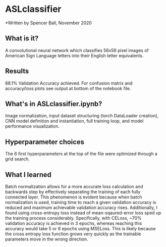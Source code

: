 # ASLclassifier
*Written by Spencer Ball, November 2020

## What is it?
A convolutional neural network which classifies 56x56 pixel images of American Sign Language letters into their English letter equivalents.

## Results
88.1% Validation Accuracy achieved. For confusion matrix and accuracy/loss plots see output at bottom of the notebook file.

## What's in ASLclassifier.ipynb?
Image normalization, input dataset structuring (torch DataLoader creation), CNN model definition and instantiation, full training loop, and model performance visualization.

## Hyperparameter choices
The 6 first hyperparameters at the top of the file were optimized through a grid search.

## What I learned
Batch normalization allows for a more accurate loss calculation and backwards step by effectively separating the training of each fully connected layer. This phenomenon is evident because when batch normalization is used, training time to reach a given validation accuracy is reduced and maximum achievable validation accuracy rises. Additionally, I found using cross-entropy loss instead of mean-sqaured-error loss sped up the training process considerably. Specifically, with CELoss, ~70% validation accuracy is achieved in 3 epochs, whereas reaching this accuracy would take 5 or 6 epochs using MSELoss. This is likely because the cross entropy loss function grows very quickly as the trainable parameters move in the wrong direction.
